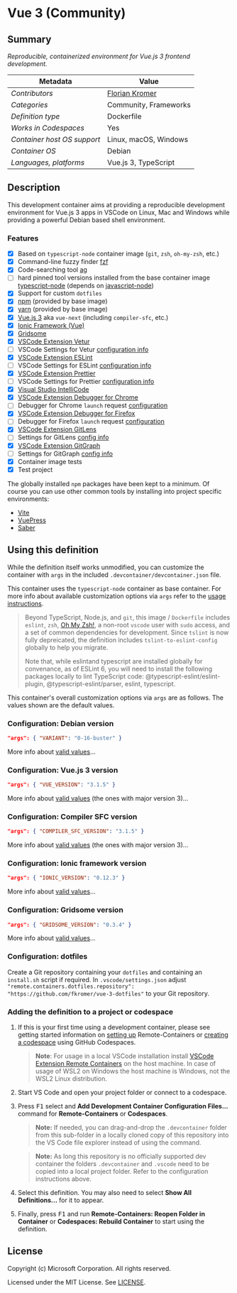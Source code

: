 # Vue 3 (Community)

## Summary

_Reproducible, containerized environment for Vue.js 3 frontend development._

| Metadata                    | Value                                        |
| --------------------------- | -------------------------------------------- |
| _Contributors_              | [Florian Kromer](https://github.com/fkromer) |
| _Categories_                | Community, Frameworks                        |
| _Definition type_           | Dockerfile                                   |
| _Works in Codespaces_       | Yes                                          |
| _Container host OS support_ | Linux, macOS, Windows                        |
| _Container OS_              | Debian                                       |
| _Languages, platforms_      | Vue.js 3, TypeScript                         |

## Description

This development container aims at providing a reproducible development environment for Vue.js 3 apps in VSCode on Linux, Mac and Windows while providing a powerful Debian based shell environment.

### Features

- [x] Based on `typescript-node` container image (`git`, `zsh`, `oh-my-zsh`, etc.)
- [x] Command-line fuzzy finder [fzf](https://github.com/junegunn/fzf)
- [x] Code-searching tool [ag](https://github.com/ggreer/the_silver_searcher)
- [ ] hard pinned tool versions installed from the base container image [typescript-node](https://github.com/microsoft/vscode-dev-containers/tree/main/containers/typescript-node/.devcontainer) (depends on [javascript-node](https://github.com/fkromer/vscode-dev-containers/tree/main/containers/javascript-node/.devcontainer))
- [x] Support for custom `dotfiles`
- [x] [npm](https://www.npmjs.com/) (provided by base image)
- [x] [yarn](https://yarnpkg.com/) (provided by base image)
- [x] [Vue.js 3](https://github.com/vuejs/vue-next) aka `vue-next` (including `compiler-sfc`, etc.)
- [x] [Ionic Framework (Vue)](https://ionicframework.com/docs/vue/overview)
- [x] [Gridsome](https://gridsome.org/)
- [x] [VSCode Extension Vetur](https://marketplace.visualstudio.com/items?itemName=octref.vetur)
- [ ] VSCode Settings for Vetur [configuration info](https://vuejs.github.io/vetur/guide/setup.html#vs-code-config)
- [x] [VSCode Extension ESLint](https://marketplace.visualstudio.com/items?itemName=dbaeumer.vscode-eslint)
- [ ] VSCode Settings for ESLint [configuration info](https://github.com/microsoft/vscode-eslint/blob/main/history/settings_1_9_x.md)
- [x] [VSCode Extension Prettier](https://marketplace.visualstudio.com/items?itemName=esbenp.prettier-vscode)
- [ ] VSCode Settings for Prettier [configuration info](https://marketplace.visualstudio.com/items?itemName=esbenp.prettier-vscode#prettier-settings)
- [x] [Visual Studio IntelliCode](https://marketplace.visualstudio.com/items?itemName=visualstudioexptteam.vscodeintellicode)
- [x] [VSCode Extension Debugger for Chrome](https://marketplace.visualstudio.com/items?itemName=msjsdiag.debugger-for-chrome)
- [ ] Debugger for Chrome `launch` request [configuration](https://github.com/Microsoft/vscode-chrome-debug#configuration)
- [x] [VSCode Extension Debugger for Firefox](https://marketplace.visualstudio.com/items?itemName=firefox-devtools.vscode-firefox-debug)
- [ ] Debugger for Firefox `launch` request [configuration](https://github.com/firefox-devtools/vscode-firefox-debug#getting-started)
- [x] [VSCode Extension GitLens](https://marketplace.visualstudio.com/items?itemName=eamodio.gitlens)
- [ ] Settings for GitLens [config info](https://marketplace.visualstudio.com/items?itemName=eamodio.gitlens#gitlens-settings)
- [x] [VSCode Extension GitGraph](https://marketplace.visualstudio.com/items?itemName=mhutchie.git-graph)
- [ ] Settings for GitGraph [config info](https://github.com/mhutchie/vscode-git-graph/wiki/Extension-Settings)
- [x] Container image tests
- [x] Test project

The globally installed `npm` packages have been kept to a minimum.
Of course you can use other common tools by installing into project specific environments:

- [Vite](https://vitejs.dev/guide/#scaffolding-your-first-vite-project)
- [VuePress](https://vuepress.vuejs.org/guide/getting-started.html#manual-installation)
- [Saber](https://saber.land/docs/installation.html#creating-a-new-project-from-scratch)

## Using this definition

While the definition itself works unmodified, you can customize the container with `args` in the included `.devcontainer/devcontainer.json` file.

This container uses the `typescript-node` container as base container. For more info about available customization options via `args` refer to the [usage instructions](https://github.com/microsoft/vscode-dev-containers/tree/main/containers/typescript-node#using-this-definition).

> Beyond TypeScript, Node.js, and `git`, this image / `Dockerfile` includes `eslint`, `zsh`, [Oh My Zsh!](https://ohmyz.sh/), a non-root `vscode` user with `sudo` access, and a set of common dependencies for development. Since `tslint` is now fully depreicated, the definition includes `tslint-to-eslint-config` globally to help you migrate.
>
> Note that, while eslintand typescript are installed globally for convenance, as of ESLint 6, you will need to install the following packages locally to lint TypeScript code: @typescript-eslint/eslint-plugin, @typescript-eslint/parser, eslint, typescript.

This container's overall customization options via `args` are as follows. The values shown are the default values.

### Configuration: Debian version

```json
"args": { "VARIANT": "0-16-buster" }
```

More info about [valid values](https://mcrflowprodcentralus.data.mcr.microsoft.com/mcrprod/vscode/devcontainers/typescript-node?P1=1627143043&P2=1&P3=1&P4=5TQ%2B5GHJS4tUC0eBZ4jTxKeU%2Bi9Ng9LEPIHHbtcSemU%3D&se=2021-07-24T16%3A10%3A43Z&sig=XEyqxn2SkBgIj2%2FMFlsOvV6IA76PVNijFWdNMLB%2B8OE%3D&sp=r&sr=b&sv=2015-02-21)...

### Configuration: Vue.js 3 version

```json
"args": { "VUE_VERSION": "3.1.5" }
```

More info about [valid values](https://www.npmjs.com/package/vue?activeTab=versions) (the ones with major version 3)...

### Configuration: Compiler SFC version

```json
"args": { "COMPILER_SFC_VERSION": "3.1.5" }
```

More info about [valid values](https://www.npmjs.com/package/@vue/compiler-sfc?activeTab=versions) (the ones with major version 3)...

### Configuration: Ionic framework version

```json
"args": { "IONIC_VERSION": "0.12.3" }
```

More info about [valid values](https://www.npmjs.com/package/@ionic/cli?activeTab=versions)...

### Configuration: Gridsome version

```json
"args": { "GRIDSOME_VERSION": "0.3.4" }
```

More info about [valid values](https://www.npmjs.com/package/@gridsome/cli?activeTab=versions)...

### Configuration: dotfiles

Create a Git repository containing your `dotfiles` and containing an `install.sh` script if required.
In `.vscode/settings.json` adjust `"remote.containers.dotfiles.repository": "https://github.com/fkromer/vue-3-dotfiles"`
to your Git repository.

### Adding the definition to a project or codespace

1. If this is your first time using a development container, please see getting started information on [setting up](https://aka.ms/vscode-remote/containers/getting-started) Remote-Containers or [creating a codespace](https://aka.ms/ghcs-open-codespace) using GitHub Codespaces.

   > **Note**: For usage in a local VSCode installation install [VSCode Extension Remote Containers](https://marketplace.visualstudio.com/items?itemName=ms-vscode-remote.remote-containers) on the host machine. In case of usage of WSL2 on Windows the host machine is Windows, not the WSL2 Linux distribution.

2. Start VS Code and open your project folder or connect to a codespace.

3. Press <kbd>F1</kbd> select and **Add Development Container Configuration Files...** command for **Remote-Containers** or **Codespaces**.

   > **Note:** If needed, you can drag-and-drop the `.devcontainer` folder from this sub-folder in a locally cloned copy of this repository into the VS Code file explorer instead of using the command.

   > **Note:** As long this repository is no officially supported dev container the folders `.devcontainer` and `.vscode` need to be copied into a local project folder. Refer to the configuration instructions above.

4. Select this definition. You may also need to select **Show All Definitions...** for it to appear.

5. Finally, press <kbd>F1</kbd> and run **Remote-Containers: Reopen Folder in Container** or **Codespaces: Rebuild Container** to start using the definition.

## License

Copyright (c) Microsoft Corporation. All rights reserved.

Licensed under the MIT License. See [LICENSE](https://github.com/Microsoft/vscode-dev-containers/blob/main/LICENSE).
